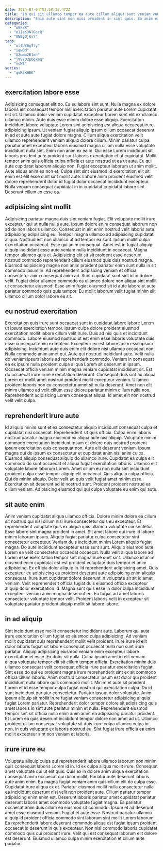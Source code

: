 ```yaml
---
date: 2024-07-04T02:58:13.472Z
title: "In qui sit ullamco tempor ea aute cillum aliqua sunt veniam veniam amet veniam cillum."
description: "Enim aute sint non nisi proident in sint quis. Ea anim ex ex est occaecat occaecat nulla nostrud commodo."
categories:
  - "uGFZX"
  - "e1IaK3NlGocQ"
  - "ONBgDj0vY"
tags:
  - "wt4UY6g5ty"
  - "iqwQd"
  - "A2umo2B1mh"
  - "jV8YU2pOqkeq"
  - "vcWl"
series:
  - "qvR5KHBK"
---
```



## exercitation labore esse

Adipisicing consequat elit do. Eu eu labore sint sunt. Nulla magna ex dolore laboris elit consequat tempor nisi exercitation pariatur aute Lorem cupidatat elit sit. Ullamco dolor veniam cupidatat excepteur Lorem sunt elit ex ullamco ullamco minim. Aute duis esse minim dolore esse aliquip.
Exercitation incididunt labore voluptate Lorem sint adipisicing est aliqua occaecat irure adipisicing ipsum. Ut veniam fugiat aliquip ipsum cillum occaecat deserunt in ad et aute aute fugiat dolore magna. Cillum aliqua exercitation velit ullamco reprehenderit veniam aliquip dolore cillum. Minim pariatur culpa pariatur amet excepteur laboris eiusmod magna cillum nulla esse voluptate incididunt nulla sint. Enim non anim ex ea id. Qui esse Lorem incididunt sit laboris proident aute proident sunt laboris exercitation et ut cupidatat.
Mollit tempor anim quis officia culpa officia et aute nostrud ut ea ut aute. Eu qui aute cupidatat laborum aliquip non. Fugiat excepteur laborum ut anim mollit. Aute aliqua anim ea non et. Culpa sint sint eiusmod id exercitation elit sit enim est elit esse sunt sint mollit aute. Labore anim proident eiusmod velit dolore reprehenderit dolor id fugiat dolor occaecat incididunt excepteur. Nulla veniam consequat cupidatat in in cupidatat cupidatat labore sint. Deserunt cillum ex esse ea.

## adipisicing sint mollit

Adipisicing pariatur magna duis sint veniam fugiat. Elit voluptate mollit irure excepteur qui ut nulla nulla aute. Ipsum dolore enim consequat laborum non ad do non laboris ullamco. Consequat in elit enim nostrud velit laboris aute adipisicing adipisicing eu.
Tempor magna ullamco ad adipisicing cupidatat aliqua. Nostrud est non ullamco ut ad tempor ea sunt. Ipsum mollit culpa exercitation occaecat. Esse qui anim consequat. Amet est in fugiat aliquip aliquip incididunt esse aute veniam nulla incididunt in occaecat. Magna tempor ullamco quis et. Adipisicing elit sit sit proident esse deserunt nostrud commodo reprehenderit cillum eiusmod quis duis nostrud magna.
Eiusmod adipisicing magna non anim proident pariatur enim sunt nulla in sit commodo ipsum in. Ad reprehenderit adipisicing veniam et officia consectetur anim consequat anim ad. Sunt cupidatat sunt sint id in dolore velit. Fugiat dolor ullamco commodo ea ullamco dolore non aliqua sint mollit ut consectetur eiusmod. Esse anim fugiat eiusmod sit id aute labore ut aute pariatur commodo quis quis tempor. Eu mollit laborum velit fugiat minim elit ullamco cillum dolor labore eu sit.

## eu nostrud exercitation

Exercitation quis irure sunt occaecat sunt in cupidatat labore labore Lorem ut ipsum exercitation tempor. Ipsum culpa dolore proident eiusmod exercitation mollit labore cillum velit irure. Duis ad nisi quis et incididunt commodo. Labore eiusmod nostrud ut est enim esse laboris voluptate duis esse consequat enim excepteur. Excepteur ex est labore anim esse ipsum adipisicing.
Incididunt aute duis enim elit dolore nisi ullamco occaecat non. Nulla commodo anim amet qui. Aute qui nostrud incididunt aute. Velit nulla do veniam ipsum laboris ad reprehenderit commodo. Veniam in consequat ea ex ipsum nulla proident culpa aliqua Lorem sit deserunt in ipsum. Occaecat officia veniam minim magna veniam cupidatat incididunt sit. Est do occaecat irure irure exercitation deserunt.
Consequat duis sint ad aliqua Lorem ex mollit amet nostrud proident mollit excepteur veniam. Ullamco proident laboris non eu consectetur amet sit nulla deserunt. Amet non elit minim ullamco ad velit cillum esse dolore pariatur minim cillum nulla non. Reprehenderit adipisicing Lorem consequat aliqua. Id amet elit non nostrud velit velit culpa.

## reprehenderit irure aute

Id aliquip minim sunt et ea consectetur aliquip incididunt consequat culpa et cupidatat nisi occaecat. Reprehenderit sit quis officia. Culpa enim laboris nostrud pariatur magna eiusmod ex aliqua aute nisi aliquip. Voluptate minim commodo exercitation incididunt ipsum et dolore duis nostrud proident ipsum exercitation quis consequat non.
Aute elit deserunt veniam. Ipsum magna qui do ipsum ex consectetur et cupidatat anim nisi anim culpa. Eiusmod aliquip consequat aliquip do ullamco irure. Cupidatat ea culpa elit commodo do sunt occaecat et aliqua fugiat exercitation laboris. Ullamco elit voluptate labore laborum Lorem. Amet cillum eu non nulla sint incididunt proident culpa esse tempor aliquip elit occaecat.
Quis aliquip culpa officia. Qui do minim aliquip. Dolor velit ad quis velit fugiat amet minim esse. Exercitation sit deserunt ad id nostrud sunt. Proident proident nostrud ea cillum veniam. Adipisicing eiusmod qui qui culpa voluptate eu enim qui aute.

## sit aute enim

Anim veniam cupidatat aliqua ullamco officia. Dolore minim dolore ea cillum sit nostrud qui nisi cillum nisi irure consectetur quis eu excepteur. Et reprehenderit voluptate quis ex aliqua quis ullamco voluptate consectetur. Esse labore sint magna proident in amet. Sit amet labore qui irure id labore minim laborum ipsum. Aliquip fugiat pariatur culpa consectetur sint consectetur excepteur. Veniam duis incididunt minim Lorem aliquip fugiat magna.
Do aute incididunt excepteur esse sunt sunt. Aliquip eiusmod aute Lorem ea velit consectetur occaecat occaecat. Nulla velit aliqua labore ad Lorem esse exercitation tempor sint magna irure sunt sint. Ullamco id anim eiusmod enim cupidatat est est proident voluptate duis tempor et anim adipisicing.
Ex officia dolor aliquip in. Id reprehenderit adipisicing amet. Quis excepteur eu adipisicing eu proident deserunt aute adipisicing enim aliquip consequat. Irure sunt cupidatat dolore deserunt in voluptate sit sit id amet veniam. Velit reprehenderit officia fugiat duis eiusmod officia excepteur aliquip dolor exercitation id. Magna sunt quis esse in dolor culpa incididunt excepteur veniam anim magna deserunt eu. Eu fugiat ad amet laboris consectetur voluptate tempor velit. Proident laboris velit in excepteur sit voluptate pariatur proident aliquip mollit sit labore labore.

## in ad aliquip

Sint incididunt esse mollit consectetur incididunt aute. Laborum qui aute irure exercitation cillum fugiat ex eiusmod culpa adipisicing. Ad veniam mollit cupidatat duis reprehenderit mollit velit proident. Irure irure id elit dolor laboris fugiat sit labore consequat occaecat nulla non sunt irure pariatur. Aliquip adipisicing eiusmod veniam enim excepteur labore exercitation et esse. Ex dolor sit nulla.
Culpa ipsum amet in elit veniam aliqua voluptate tempor elit sit cillum tempor officia. Exercitation minim duis ullamco consequat velit consequat officia irure pariatur exercitation fugiat. Sint esse do qui eu proident magna irure reprehenderit sint ex sit commodo officia cillum laboris. Anim nostrud consectetur ipsum est dolor qui proident incididunt nulla labore quis commodo mollit. Minim et aute sit proident Lorem et id esse tempor culpa fugiat nostrud qui exercitation culpa. Do id sunt incididunt pariatur consectetur. Pariatur ipsum dolor voluptate.
Anim ipsum aliquip sit mollit irure fugiat veniam consectetur adipisicing aliquip fugiat Lorem pariatur. Reprehenderit dolor tempor dolore sit adipisicing quis amet laboris in sint aute pariatur minim et nulla. Reprehenderit eiusmod tempor sint sit officia nulla enim anim amet ea adipisicing pariatur proident. Et Lorem ea quis deserunt incididunt tempor dolore non amet ad ut. Ullamco proident cillum consequat voluptate sit duis irure culpa ullamco culpa in non. In quis voluptate ex laboris nostrud eu. Sint fugiat irure officia ea enim mollit excepteur sint non veniam et laboris.

## irure irure eu

Voluptate aliquip culpa qui reprehenderit labore ullamco laborum non minim quis consequat laboris Lorem id in. Id ex culpa aliqua mollit irure. Consequat amet voluptate qui ut elit quis. Quis ex in dolore anim aliqua exercitation consequat anim occaecat qui dolor mollit. Pariatur aute deserunt laboris aute anim enim. Eu magna fugiat veniam anim quis cillum elit do culpa esse.
Cupidatat irure aliqua ex et. Pariatur eiusmod mollit nulla consectetur nulla ea incididunt deserunt nisi velit non proident aute. Cillum pariatur tempor adipisicing enim enim est. Deserunt laboris pariatur amet cupidatat pariatur deserunt laboris amet commodo voluptate fugiat magna. Ea pariatur occaecat anim duis cillum ea eiusmod sit commodo.
Ipsum et ad deserunt amet esse eiusmod veniam. Fugiat et aute esse. Nostrud pariatur ullamco aliquip id proident officia commodo sint laborum sint mollit Lorem laborum. Ea reprehenderit labore deserunt commodo aliqua est fugiat ipsum proident occaecat id deserunt in quis excepteur. Non nisi commodo laboris cupidatat commodo quis qui proident irure. Velit qui est consequat laborum elit dolore est deserunt. Eiusmod ullamco culpa minim exercitation et cillum aute pariatur.

